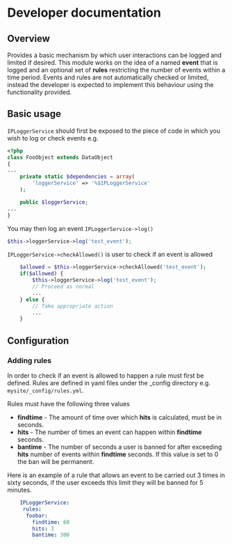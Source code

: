 # Developer documentation
## Overview
Provides a basic mechanism by which user interactions can be logged and limited if desired. This module works on the idea of a named **event** that is logged and an optional set of **rules** restricting the number of events within a time period.
Events and rules are not automatically checked or limited, instead the developer is expected to implement this behaviour using the functionality provided.

## Basic usage
`IPLoggerService` should first be exposed to the piece of code in which you wish to log or check events e.g.
    
```php
<?php
class FooObject extends DataObject
{
...
    private static $dependencies = array(
        'loggerService' => '%$IPLoggerService'
    );

    public $loggerService;
...
}
```
    
You may then log an event `IPLoggerService->log()`
    
```php
$this->loggerService->log('test_event');
```
    
`IPLoggerService->checkAllowed()` is user to check if an event is allowed

```php
    $allowed = $this->loggerService->checkAllowed('test_event');
    if($allowed) {
        $this->loggerService->log('test_event');
        // Proceed as normal
        ...
    } else {
        // Take appropriate action
        ...
    }
```

## Configuration

### Adding rules
In order to check if an event is allowed to happen a rule must first be defined. Rules are defined in yaml files under the _config directory e.g. `mysite/_config/rules.yml`.

Rules must have the following three values
 * **findtime** - The amount of time over which **hits** is calculated, must be in seconds.
 * **hits** - The number of times an event can happen within **findtime** seconds.
 * **bantime** - The number of seconds a user is banned for after exceeding **hits** number of events within **findtime** seconds. If this value is set to 0 the ban will be permanent.

Here is an example of a rule that allows an event to be carried out 3 times in sixty seconds, if the user exceeds this limit they will be banned for 5 minutes.

```yml
    IPLoggerService:
     rules:
      foobar:
        findtime: 60
        hits: 3
        bantime: 300
```
